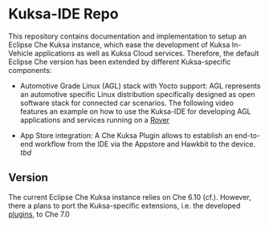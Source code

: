 <!--
******************************************************************************
Copyright (c) 2019 Dortmund University of Applied Sciences and Arts

All rights reserved. This program and the accompanying materials
are made available under the terms of the Eclipse Public License v2.0
which accompanies this distribution, and is available at
https://www.eclipse.org/org/documents/epl-2.0/index.php

Contributors:
    Robert Hoettger - initial readme files added
    Philipp Heisig  - documentation added
*****************************************************************************
-->

# Kuksa-IDE Repo

This repository contains documentation and implementation to setup an Eclipse Che Kuksa instance, which ease the development of Kuksa In-Vehicle applications as well as Kuksa Cloud services.
Therefore, the default Eclipse Che version has been extended by different Kuksa-specific components:

*  Automotive Grade Linux (AGL) stack with Yocto support:
AGL represents an automotive specific Linux distribution specifically designed as open software stack for connected car scenarios.
The following video features an example on how to use the Kuksa-IDE for developing AGL applications and services running on a [Rover](https://wiki.eclipse.org/APP4MC/Rover)

* App Store integration:
A Che Kuksa Plugin allows to establish an end-to-end workflow from the IDE via the Appstore and Hawkbit to the device. _tbd_

## Version

The current Eclipse Che Kuksa instance relies on Che 6.10 (cf.).
However, there a plans to port the Kuksa-specific extensions, i.e. the developed [plugins](https://github.com/eclipse/kuksa.ide/tree/master/plugins), to Che 7.0
